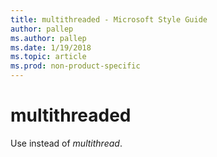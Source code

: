 ```yaml
---
title: multithreaded - Microsoft Style Guide
author: pallep
ms.author: pallep
ms.date: 1/19/2018
ms.topic: article
ms.prod: non-product-specific
---
```


# multithreaded

Use instead of *multithread*.
